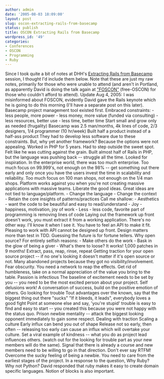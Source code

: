 ```yaml
---
author: admin
date: '2005-08-03 18:09:00'
layout: post
slug: oscon-extracting-rails-from-basecamp
status: publish
title: OSCON Extracting Rails from Basecamp
wordpress_id: '49'
categories:
- Conferences
- OSCON
- Programming
- Ruby
---
```


Since I took quite a bit of notes at DHH's [Extracting Rails from
Basecamp](http://conferences.oreillynet.com/cs/os2005/view/e_sess/6837)
session, I thought I'd include them below. Note that these are just my
raw notes, primarily for those who were unable to attend (and aren't in
Portland, as apparently David is doing the talk again at
["FOSCON"](http://www.news4neighbors.net/article.pl?sid=05/07/31/1519250&mode=nested&tid=1)
(free-OSCON) for those who couldn't afford to attend). Update Aug 4,
2005: I was misinformed about FOSCON, evidently David gave the Rails
keynote which he is going to do this morning (I'll have a separate post
on this later). Basecamp project management tool existed first. Embraced
constraints: - less people, more power - less money, more value (funded
via consulting) - less resources, better use - less time, better time
Start small and grow only as needed (frugality) Basecamp was 2.5
man/months, 4k lines of code, 2/3 designers, 1/4 programmer (10 hr/week)
Built half a product instead of a half-ass product They had to develop
less software due to these constraints. But, why yet another framework?
Because the options were not appealing. Worked in PHP for 5 years. Had
to step outside the sweet spot. Felt like he was cutting against the
grain. Built almost half of Rails in PHP, but the language was pushing
back -- struggle all the time. Looked for inspiration. In the enterprise
world, there was too much enterprise. Too much focus on 99.999's, not
enough on the 98% -- get something out there early and only once you
have the users invest the time in scalability and reliability. Too much
focus on 100 man shops, not enough on the 1/4 man shops. Platform works
against you when you're not creating massive applications with massive
teams. Liberate the good ideas. Great ideas are not tied to
language/platform. - Change the language - Change the context - Retain
the core insights of patterns/practices Call me shallow: - Aesthetics -
want the code to be beautiful and easy to read/understand - Joy -
happiness, motivation, joy of work - Less - less code, favorite part of
programming is removing lines of code Laying out the framework up front
doesn't work, you must extract it from a working application. There's no
other way. I'll know it when I see it. You have to feel an API to make
it fit. Pleasing to work with API cannot be designed up front. Design
matters more than test in TDD. Guessing the future is for fortune
tellers. Why open source? For entirely selfish reasons: - Make others do
the work - Bask in the glow of being a giver - What's there to loose? It
works! 1,000 patches in 9 months! Extract, pass, reap, rinse, repeat
Getting traction for your open source project -- if no one's looking it
doesn't matter if it's open source or not. Many abandoned projects
because they got no visibility/involvement. Fear obscurity. You need a
network to reap the effects. Get rid of humbleness, take on a normal
appreciation of the value you bring to the table. Passion is infectious
The baseline of excitement needs to be set by you -- you need to be the
most excited person about your project. Self delusions work! A
conversation of success, build on the positive emotion of others. Go
looking for trouble Tout advantages over the known, say that the biggest
thing out there "sucks" "If it bleeds, it leads", everybody loves a good
fight Point at someone else and say, 'you're stupid' trouble is easy to
find and easy to start -- you created this because you were not happy
with the status quo. Prison newbie mentality -- attack the biggest
looking opponent immediately to gain some respect. Dealing with traction
Scaling a culture Early influx can bend you out of shape Release not so
early, then often -- releasing too early can cause an influx which will
overtake your culture. Set a viral example of kindness -- what you do as
project lead influences others. (watch out for the looking for trouble
part as your new members will do the same). Signal that there is already
a course and new members need to be willing to go in that direction.
Don't ever say RTFM! Overcome the sucky feeling of being a newbie. You
need to care from the earliest stages of the project. In a response to
the question, Why Ruby? Why not Python? David responded that ruby makes
it easy to create domain specific languages. Notion of blocks is also
important.
